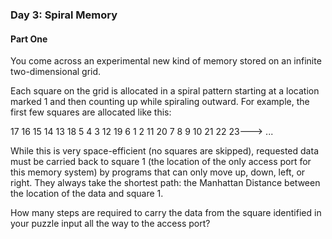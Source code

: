 <h3>Day 3: Spiral Memory</h3>

<h4> Part One </h4>

<p>You come across an experimental new kind of memory stored on an infinite two-dimensional grid.</p>

<p>Each square on the grid is allocated in a spiral pattern starting at a location marked 1 and then counting up while spiraling outward. For example, the first few squares are allocated like this:</p>

17  16  15  14  13
18   5   4   3  12
19   6   1   2  11
20   7   8   9  10
21  22  23---> ...

<p>While this is very space-efficient (no squares are skipped), requested data must be carried back to square 1 (the location of the only access port for this memory system) by programs that can only move up, down, left, or right. They always take the shortest path: the Manhattan Distance between the location of the data and square 1.</p>

<p>How many steps are required to carry the data from the square identified in your puzzle input all the way to the access port?</p>